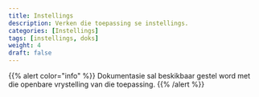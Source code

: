 ```yaml
---
title: Instellings
description: Verken die toepassing se instellings.
categories: [Instellings]
tags: [instellings, doks]
weight: 4
draft: false
---
```

{{% alert  color="info" %}}
Dokumentasie sal beskikbaar gestel word met die openbare vrystelling van die toepassing.
{{% /alert %}}